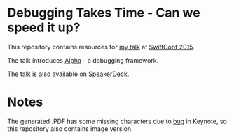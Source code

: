 # Debugging Takes Time - Can we speed it up?

This repository contains resources for [my talk](http://objcgn.com/speaker/dal/) at [SwiftConf 2015](http://objcgn.com).

The talk introduces [Alpha](https://github.com/legoless/Alpha) - a debugging framework.

The talk is also available on [SpeakerDeck](https://speakerdeck.com/legoless/debugging-takes-time-can-we-speed-it-up).

# Notes

The generated .PDF has some missing characters due to [bug](https://discussions.apple.com/thread/5987861?start=15&tstart=0) in Keynote, so this repository also contains image version.
